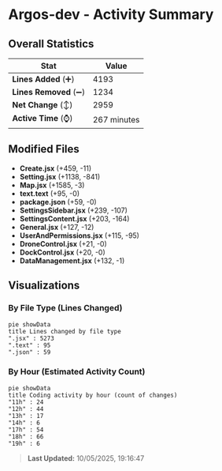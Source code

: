 # Argos-dev - Activity Summary 

## Overall Statistics

| Stat                   | Value                                                             |
| ---------------------- | ----------------------------------------------------------------- |
| **Lines Added** (➕)   | 4193                                          |
| **Lines Removed** (➖) | 1234                                        |
| **Net Change** (↕)    | 2959                |
| **Active Time** (⌚)   | 267 minutes |


## Modified Files
- **Create.jsx** (+459, -11)
- **Setting.jsx** (+1138, -841)
- **Map.jsx** (+1585, -3)
- **text.text** (+95, -0)
- **package.json** (+59, -0)
- **SettingsSidebar.jsx** (+239, -107)
- **SettingsContent.jsx** (+203, -164)
- **General.jsx** (+127, -12)
- **UserAndPermissions.jsx** (+115, -95)
- **DroneControl.jsx** (+21, -0)
- **DockControl.jsx** (+20, -0)
- **DataManagement.jsx** (+132, -1)

## Visualizations

### By File Type (Lines Changed)

```mermaid
pie showData
title Lines changed by file type
".jsx" : 5273
".text" : 95
".json" : 59
```

### By Hour (Estimated Activity Count)

```mermaid
pie showData
title Coding activity by hour (count of changes)
"11h" : 24
"12h" : 44
"13h" : 17
"14h" : 6
"17h" : 54
"18h" : 66
"19h" : 6
```


> **Last Updated:** 10/05/2025, 19:16:47